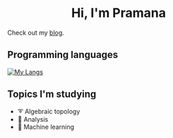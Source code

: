 <h1 align="center">Hi, I'm Pramana</h1>

Check out my [blog](https://pr4-kp.github.io/). 

## Programming languages
[![My Langs](https://skillicons.dev/icons?i=python,matlab,julia,latex)](https://skillicons.dev)

## Topics I'm studying

- ➰ Algebraic topology
- 📶 Analysis
- 🧠 Machine learning

<!---
PramanaSaldin/PramanaSaldin is a ✨ special ✨ repository because its `README.md` (this file) appears on your GitHub profile.
You can click the Preview link to take a look at your changes.
--->
